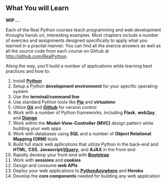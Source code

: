 ## What You will Learn

**WIP ...**

Each of the Real Python courses teach programming and web development throughs hands on, interesting examples. Most chapters include a number of exercies and assignments designed specifically to apply what you learned in a pracital manner. You can find all the exercie answers as well as all the source code from each course on Github at http://github.com/RealPython.

Along the way, you'll build a number of applications while learning best practices and how to:

1. Install **[Python](http://www.python.org)**
1. Setup a Python **development environment** for your specific operating system
1. Use the **terminal/command line**
1. Use standard Python tools like **[Pip](http://www.pip-installer.org)** and **virtualenv**
1. Utilize **[Git](http://git-scm.com)** and **[Github](https://github.com)** for version control
1. Work with a number of Python frameworks, including **Flask**, **web2py**, and **[Django](https://www.djangoproject.com)**
1. Work within the **Model-View-Controller (MVC)** design pattern while building your web apps
1. Work with databases using **SQL** and a number of **Object Relational Mapping (ORM)** tools
1. Build full stack web apllications that utilize Python in the back-end and **HTML**, **CSS**, **Javascript/[jQuery](http://jquery.com)**, and **AJAX** in the front-end
1. Rapidly develop your front-end with **[Bootstrap](http://getbootstrap.com/)**
1. Work with **sessions** and **cookies**
1. Design and consume **web APIs**
1. Deploy your web applications to **[PythonAnywhere](https://www.pythonanywhere.com)** and **Heroku**
1. Develop the **core components** needed for building any web application